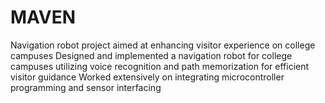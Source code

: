# MAVEN
Navigation robot project aimed at enhancing visitor experience on college campuses Designed and implemented a navigation robot for college campuses utilizing voice recognition and path memorization for efficient visitor guidance Worked extensively on integrating microcontroller programming and sensor interfacing
